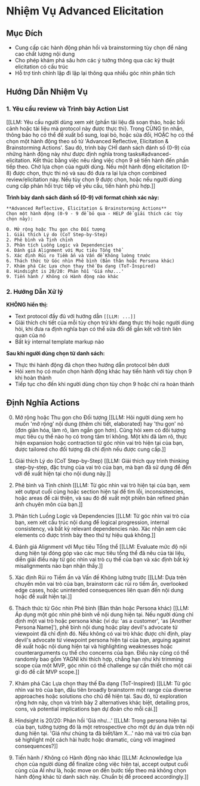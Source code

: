 # Nhiệm Vụ Advanced Elicitation

## Mục Đích

- Cung cấp các hành động phản hồi và brainstorming tùy chọn để nâng cao chất lượng nội dung
- Cho phép khám phá sâu hơn các ý tưởng thông qua các kỹ thuật elicitation có cấu trúc
- Hỗ trợ tinh chỉnh lặp đi lặp lại thông qua nhiều góc nhìn phân tích

## Hướng Dẫn Nhiệm Vụ

### 1. Yêu cầu review và Trình bày Action List

[[LLM: Yêu cầu người dùng xem xét {phần tài liệu đã soạn thảo, hoặc bối cảnh hoặc tài liệu mà protocol này được thực thi}. Trong CÙNG tin nhắn, thông báo họ có thể đề xuất bổ sung, loại bỏ, hoặc sửa đổi, HOẶC họ có thể chọn một hành động theo số từ 'Advanced Reflective, Elicitation & Brainstorming Actions'. Sau đó, trình bày CHỈ danh sách đánh số (0-9) của những hành động này như được định nghĩa trong tasks#advanced-elicitation. Kết thúc bằng việc nêu rằng việc chọn 9 sẽ tiến hành đến phần tiếp theo. Chờ lựa chọn của người dùng. Nếu một hành động elicitation (0-8) được chọn, thực thi nó và sau đó đưa ra lại lựa chọn combined review/elicitation này. Nếu tùy chọn 9 được chọn, hoặc nếu người dùng cung cấp phản hồi trực tiếp về yêu cầu, tiến hành phù hợp.]]

**Trình bày danh sách đánh số (0-9) với format chính xác này:**

```
**Advanced Reflective, Elicitation & Brainstorming Actions**
Chọn một hành động (0-9 - 9 để bỏ qua - HELP để giải thích các tùy chọn này):

0. Mở rộng hoặc Thu gọn cho Đối tượng
1. Giải thích Lý do (CoT Step-by-Step)
2. Phê bình và Tinh chỉnh
3. Phân tích Luồng Logic và Dependencies
4. Đánh giá Alignment với Mục tiêu Tổng thể
5. Xác định Rủi ro Tiềm ẩn và Vấn đề Không lường trước
6. Thách thức từ Góc nhìn Phê bình (Bản thân hoặc Persona khác)
7. Khám phá Các Lựa chọn thay thế Đa dạng (ToT-Inspired)
8. Hindsight is 20/20: Phản hồi 'Giá như...'
9. Tiến hành / Không có Hành động nào khác
```

### 2. Hướng Dẫn Xử lý

**KHÔNG hiển thị:**

- Text protocol đầy đủ với hướng dẫn `[[LLM: ...]]`
- Giải thích chi tiết của mỗi tùy chọn trừ khi đang thực thi hoặc người dùng hỏi, khi đưa ra định nghĩa bạn có thể sửa đổi để gắn kết với tính liên quan của nó
- Bất kỳ internal template markup nào

**Sau khi người dùng chọn từ danh sách:**

- Thực thi hành động đã chọn theo hướng dẫn protocol bên dưới
- Hỏi xem họ có muốn chọn hành động khác hay tiến hành với tùy chọn 9 khi hoàn thành
- Tiếp tục cho đến khi người dùng chọn tùy chọn 9 hoặc chỉ ra hoàn thành

## Định Nghĩa Actions

0. Mở rộng hoặc Thu gọn cho Đối tượng
   [[LLM: Hỏi người dùng xem họ muốn 'mở rộng' nội dung (thêm chi tiết, elaborated) hay 'thu gọn' nó (đơn giản hóa, làm rõ, làm ngắn gọn hơn). Cũng hỏi xem có đối tượng mục tiêu cụ thể nào họ có trong tâm trí không. Một khi đã làm rõ, thực hiện expansion hoặc contraction từ góc nhìn vai trò hiện tại của bạn, được tailored cho đối tượng đã chỉ định nếu được cung cấp.]]

1. Giải thích Lý do (CoT Step-by-Step)
   [[LLM: Giải thích quy trình thinking step-by-step, đặc trưng của vai trò của bạn, mà bạn đã sử dụng để đến với đề xuất hiện tại cho nội dung này.]]

2. Phê bình và Tinh chỉnh
   [[LLM: Từ góc nhìn vai trò hiện tại của bạn, xem xét output cuối cùng hoặc section hiện tại để tìm lỗi, inconsistencies, hoặc areas để cải thiện, và sau đó đề xuất một phiên bản refined phản ánh chuyên môn của bạn.]]

3. Phân tích Luồng Logic và Dependencies
   [[LLM: Từ góc nhìn vai trò của bạn, xem xét cấu trúc nội dung để logical progression, internal consistency, và bất kỳ relevant dependencies nào. Xác nhận xem các elements có được trình bày theo thứ tự hiệu quả không.]]

4. Đánh giá Alignment với Mục tiêu Tổng thể
   [[LLM: Evaluate mức độ nội dung hiện tại đóng góp vào các mục tiêu tổng thể đã nêu của tài liệu, diễn giải điều này từ góc nhìn vai trò cụ thể của bạn và xác định bất kỳ misalignments nào bạn nhận thấy.]]

5. Xác định Rủi ro Tiềm ẩn và Vấn đề Không lường trước
   [[LLM: Dựa trên chuyên môn vai trò của bạn, brainstorm các rủi ro tiềm ẩn, overlooked edge cases, hoặc unintended consequences liên quan đến nội dung hoặc đề xuất hiện tại.]]

6. Thách thức từ Góc nhìn Phê bình (Bản thân hoặc Persona khác)
   [[LLM: Áp dụng một góc nhìn phê bình về nội dung hiện tại. Nếu người dùng chỉ định một vai trò hoặc persona khác (ví dụ: 'as a customer', 'as [Another Persona Name]'), phê bình nội dung hoặc play devil's advocate từ viewpoint đã chỉ định đó. Nếu không có vai trò khác được chỉ định, play devil's advocate từ viewpoint persona hiện tại của bạn, arguing against đề xuất hoặc nội dung hiện tại và highlighting weaknesses hoặc counterarguments cụ thể cho concerns của bạn. Điều này cũng có thể randomly bao gồm YAGNI khi thích hợp, chẳng hạn như khi trimming scope của một MVP, góc nhìn có thể challenge sự cần thiết cho một cái gì đó để cắt MVP scope.]]

7. Khám phá Các Lựa chọn thay thế Đa dạng (ToT-Inspired)
   [[LLM: Từ góc nhìn vai trò của bạn, đầu tiên broadly brainstorm một range của diverse approaches hoặc solutions cho chủ đề hiện tại. Sau đó, từ exploration rộng hơn này, chọn và trình bày 2 alternatives khác biệt, detailing pros, cons, và potential implications bạn dự đoán cho mỗi cái.]]

8. Hindsight is 20/20: Phản hồi 'Giá như...'
   [[LLM: Trong persona hiện tại của bạn, tưởng tượng đó là một retrospective cho một dự án dựa trên nội dung hiện tại. 'Giá như chúng ta đã biết/làm X...' nào mà vai trò của bạn sẽ highlight một cách hài hước hoặc dramatic, cùng với imagined consequences?]]

9. Tiến hành / Không có Hành động nào khác
   [[LLM: Acknowledge lựa chọn của người dùng để finalize công việc hiện tại, accept output cuối cùng của AI như là, hoặc move on đến bước tiếp theo mà không chọn hành động khác từ danh sách này. Chuẩn bị để proceed accordingly.]]
